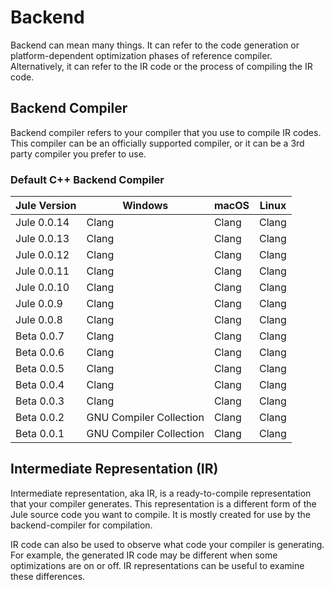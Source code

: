 # Backend

Backend can mean many things. It can refer to the code generation or platform-dependent optimization phases of reference compiler. Alternatively, it can refer to the IR code or the process of compiling the IR code.

## Backend Compiler

Backend compiler refers to your compiler that you use to compile IR codes. This compiler can be an officially supported compiler, or it can be a 3rd party compiler you prefer to use.

### Default C++ Backend Compiler

| Jule Version | Windows                 | macOS | Linux |
|--------------|-------------------------|-------|-------|
| Jule 0.0.14  | Clang                   | Clang | Clang |
| Jule 0.0.13  | Clang                   | Clang | Clang |
| Jule 0.0.12  | Clang                   | Clang | Clang |
| Jule 0.0.11  | Clang                   | Clang | Clang |
| Jule 0.0.10  | Clang                   | Clang | Clang |
| Jule 0.0.9   | Clang                   | Clang | Clang |
| Jule 0.0.8   | Clang                   | Clang | Clang |
| Beta 0.0.7   | Clang                   | Clang | Clang |
| Beta 0.0.6   | Clang                   | Clang | Clang |
| Beta 0.0.5   | Clang                   | Clang | Clang |
| Beta 0.0.4   | Clang                   | Clang | Clang |
| Beta 0.0.3   | Clang                   | Clang | Clang |
| Beta 0.0.2   | GNU Compiler Collection | Clang | Clang |
| Beta 0.0.1   | GNU Compiler Collection | Clang | Clang |

## Intermediate Representation (IR)

Intermediate representation, aka IR, is a ready-to-compile representation that your compiler generates. This representation is a different form of the Jule source code you want to compile. It is mostly created for use by the backend-compiler for compilation.

IR code can also be used to observe what code your compiler is generating. For example, the generated IR code may be different when some optimizations are on or off. IR representations can be useful to examine these differences.
